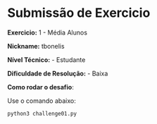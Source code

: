 # Submissão de Exercicio

**Exercicio:** 1 - Média Alunos

**Nickname:** tbonelis

**Nível Técnico:** - Estudante

**Dificuldade de Resolução:** - Baixa

**Como rodar o desafio**: 

Use o comando abaixo: 
```bash
python3 challenge01.py
```